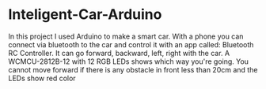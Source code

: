 # Inteligent-Car-Arduino

In this project I used Arduino to make a smart car. With a phone you can connect via bluetooth to the car and control it with an app called: Bluetooth RC Controller. It can go forward, backward, left, right with the car. A WCMCU-2812B-12 with 12 RGB LEDs shows which way you're going. You cannot move forward if there is any obstacle in front less than 20cm and the LEDs show red color
